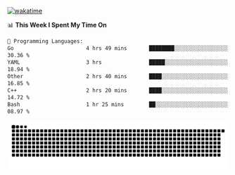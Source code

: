 [![wakatime](https://wakatime.com/badge/user/384f91c6-4eee-411f-8f3b-1b691f58a544.svg)](https://wakatime.com/@384f91c6-4eee-411f-8f3b-1b691f58a544)

<!--START_SECTION:waka-->
📊 **This Week I Spent My Time On** 

```text
💬 Programming Languages: 
Go                       4 hrs 49 mins       ████████░░░░░░░░░░░░░░░░░   30.36 % 
YAML                     3 hrs               █████░░░░░░░░░░░░░░░░░░░░   18.94 % 
Other                    2 hrs 40 mins       ████░░░░░░░░░░░░░░░░░░░░░   16.85 % 
C++                      2 hrs 20 mins       ████░░░░░░░░░░░░░░░░░░░░░   14.72 % 
Bash                     1 hr 25 mins        ██░░░░░░░░░░░░░░░░░░░░░░░   08.97 % 
```


<!--END_SECTION:waka-->

<picture>
  <source media="(prefers-color-scheme: dark)" srcset="https://raw.githubusercontent.com/fuwx295/fuwx295/output/github-contribution-grid-snake-dark.svg">
  <source media="(prefers-color-scheme: light)" srcset="https://raw.githubusercontent.com/fuwx295/fuwx295/output/github-contribution-grid-snake.svg">
  <img alt="github contribution grid snake animation" src="https://raw.githubusercontent.com/fuwx295/fuwx295/output/github-contribution-grid-snake.svg">
</picture>
